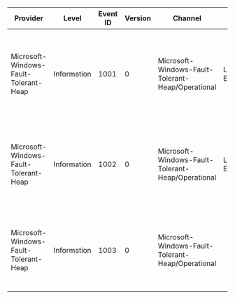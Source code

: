 Provider                               |  Level        |  Event ID  |  Version  |  Channel                                            |  Task              |  Opcode                                                                |  Keyword                                                            |  Message
---------------------------------------|---------------|------------|-----------|-----------------------------------------------------|--------------------|------------------------------------------------------------------------|---------------------------------------------------------------------|---------------------------
Microsoft-Windows-Fault-Tolerant-Heap  |  Information  |  1001      |  0        |  Microsoft-Windows-Fault-Tolerant-Heap/Operational  |  Lifecycle Events  |  Events logged when the FTH (fault tolerant heap) service is started.  |  Events related to lifecycle of FTH (Fault tolerant heap) service.  |
Microsoft-Windows-Fault-Tolerant-Heap  |  Information  |  1002      |  0        |  Microsoft-Windows-Fault-Tolerant-Heap/Operational  |  Lifecycle Events  |  Events logged when the FTH (fault tolerant heap) service is stopped.  |  Events related to lifecycle of FTH (Fault tolerant heap) service.  |
Microsoft-Windows-Fault-Tolerant-Heap  |  Information  |  1003      |  0        |  Microsoft-Windows-Fault-Tolerant-Heap/Operational  |                    |                                                                        |  Events related to lifecycle of FTH (Fault tolerant heap) service.  |  FaultTolerantHeap Enabled
